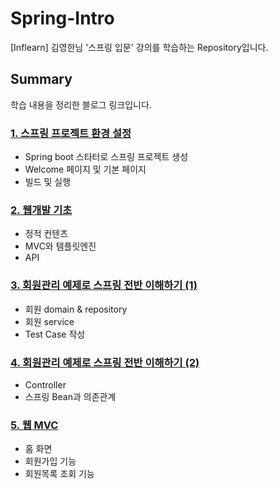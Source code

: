 # Spring-Intro

[Inflearn] 김영한님 '스프링 입문' 강의를 학습하는 Repository입니다.

## Summary
학습 내용을 정리한 블로그 링크입니다. 

###  [1. 스프링 프로젝트 환경 설정](https://velog.io/@jiiina/Spring-%EA%B9%80%EC%98%81%ED%95%9C-%EC%8A%A4%ED%94%84%EB%A7%81-%EC%9E%85%EB%AC%B8-1)
- Spring boot 스타터로 스프링 프로젝트 생성
- Welcome 페이지 및 기본 페이지
- 빌드 및 실행

### [2. 웹개발 기초](https://velog.io/@jiiina/Spring-%EA%B9%80%EC%98%81%ED%95%9C-%EC%8A%A4%ED%94%84%EB%A7%81-%EC%9E%85%EB%AC%B8-2)
- 정적 컨텐츠
- MVC와 템플릿엔진
- API

### [3. 회원관리 예제로 스프링 전반 이해하기 (1)](https://velog.io/@jiiina/Spring-%EA%B9%80%EC%98%81%ED%95%9C-%EC%8A%A4%ED%94%84%EB%A7%81-%EC%9E%85%EB%AC%B8-4-gczdoat8)
- 회원 domain & repository
- 회원 service
- Test Case 작성

### [4. 회원관리 예제로 스프링 전반 이해하기 (2)](https://velog.io/@jiiina/Spring-%EA%B9%80%EC%98%81%ED%95%9C-%EC%8A%A4%ED%94%84%EB%A7%81-%EC%9E%85%EB%AC%B8-4)
- Controller
- 스프링 Bean과 의존관계

### [5. 웹 MVC](https://velog.io/@jiiina/Spring-%EA%B9%80%EC%98%81%ED%95%9C-%EC%8A%A4%ED%94%84%EB%A7%81-%EC%9E%85%EB%AC%B8-5)
- 홈 화면
- 회원가입 기능
- 회원목록 조회 기능
